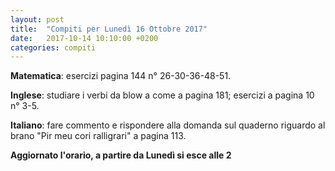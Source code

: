 ```yaml
---
layout: post
title:  "Compiti per Lunedì 16 Ottobre 2017"
date:   2017-10-14 10:10:00 +0200
categories: compiti
---
```


**Matematica**: esercizi pagina 144 n° 26-30-36-48-51.

**Inglese**: studiare i verbi da blow a come a pagina 181; esercizi a pagina 10 n° 3-5.

**Italiano**: fare commento e rispondere alla domanda sul quaderno riguardo al brano "Pir meu cori ralligrari" a pagina 113.

**Aggiornato l'orario, a partire da Lunedì si esce alle 2**
